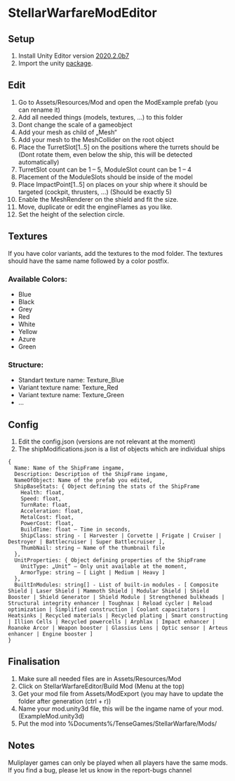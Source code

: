 # StellarWarfareModEditor
## Setup
1. Install Unity Editor version [2020.2.0b7](https://unity3d.com/unity/beta/2020.2.0b7)
2. Import the unity [package](https://github.com/MrBoneCrash/StellarWarfareModEditor/blob/main/SWEditor_3.unitypackage).

## Edit
1. Go to Assets/Resources/Mod and open the ModExample prefab (you can rename it)
1. Add all needed things (models, textures, …) to this folder
1. Dont change the scale of a gameobject
1. Add your mesh as child of „Mesh“
1. Add your mesh to the MeshCollider on the root object
1. Place the TurretSlot[1..5] on the positions where the turrets should be (Dont rotate them, even below the ship, this will be detected automatically)
1. TurretSlot count can be 1 – 5, ModuleSlot count can be 1 – 4
1. Placement of the ModuleSlots should be inside of the model
1. Place ImpactPoint[1..5] on places on your ship where it should be targeted (cockpit, thrusters, …) (Should be exactly 5)
1. Enable the MeshRenderer on the shield and fit the size.
1. Move, duplicate or edit the engineFlames as you like.
1. Set the height of the selection circle.

## Textures
If you have color variants, add the textures to the mod folder.
The textures should have the same name followed by a color postfix.

### Available Colors:
- Blue
- Black
- Grey
- Red
- White
- Yellow
- Azure
- Green

### Structure:
- Standart texture name: Texture_Blue
- Variant texture name: Texture_Red
- Variant texture name: Texture_Green
- ...

## Config
1. Edit the config.json (versions are not relevant at the moment)
1. The shipModifications.json is a list of objects which are individual ships

```
{
  Name: Name of the ShipFrame ingame,
  Description: Description of the ShipFrame ingame,
  NameOfObject: Name of the prefab you edited,
  ShipBaseStats: { Object defining the stats of the ShipFrame
    Health: float,
    Speed: float,
    TurnRate: float,
    Acceleration: float,
    MetalCost: float,
    PowerCost: float,
    BuildTime: float – Time in seconds,
    ShipClass: string - [ Harvester | Corvette | Frigate | Cruiser | Destroyer | Battlecruiser | Super Battlecruiser ],
    ThumbNail: string – Name of the thumbnail file
  },
  UnitProperties: { Object defining properties of the ShipFrame
    UnitType: „Unit“ – Only unit available at the moment,
    ArmorType: string – [ Light | Medium | Heavy ]
  },
  BuiltInModules: string[] - List of built-in modules - [ Composite Shield | Laser Shield | Mammoth Shield | Modular Shield | Shield Booster | Shield Generator | Shield Module | Strengthened bulkheads | Structural integrity enhancer | Toughnax | Reload cycler | Reload optimization | Simplified construction | Coolant capacitators | Heatsinks | Recycled materials | Recycled plating | Smart constructing | Illion Cells | Recycled powercells | Arphlax | Impact enhancer | Roanoke Arcor | Weapon booster | Glassius Lens | Optic sensor | Arteus enhancer | Engine booster ]
}
```

## Finalisation
1. Make sure all needed files are in Assets/Resources/Mod
1. Click on StellarWarfareEditor/Build Mod (Menu at the top)
1. Get your mod file from Assets/ModExport (you may have to update the folder after generation (ctrl + r))
1. Name your mod.unity3d file, this will be the ingame name of your mod. (ExampleMod.unity3d)
1. Put the mod into %Documents%/TenseGames/StellarWarfare/Mods/

## Notes
Muliplayer games can only be played when all players have the same mods.
If you find a bug, please let us know in the report-bugs channel
